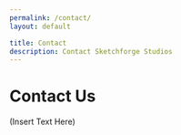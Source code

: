 ```yaml
---
permalink: /contact/
layout: default

title: Contact
description: Contact Sketchforge Studios
---
```


# Contact Us

(Insert Text Here)